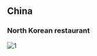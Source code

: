 ## China

### North Korean restaurant
<img class="w90percent" src="/images/bt/china/pyk.jpg" alt="1">